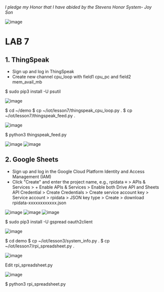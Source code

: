  *I pledge my Honor that I have abided by the Stevens Honor System- Joy Son*

![image](https://user-images.githubusercontent.com/98338109/235005740-2f2de4c3-e717-4b64-aa6b-4774d6d887a8.png)

# LAB 7

## 1. ThingSpeak
- Sign up and log in ThingSpeak
- Create new channel cpu_loop with field1 cpu_pc and field2 mem_avail_mb

$ sudo pip3 install -U psutil

![image](https://user-images.githubusercontent.com/98338109/235006691-6bfa9429-4b3e-4327-a456-836733ec664f.png)

$ cd ~/demo
$ cp ~/iot/lesson7/thingspeak_cpu_loop.py .
$ cp ~/iot/lesson7/thingspeak_feed.py .

![image](https://user-images.githubusercontent.com/98338109/235006790-0ec338b0-690f-46e5-a52d-b031206f9b88.png)

$ python3 thingspeak_feed.py

![image](https://user-images.githubusercontent.com/98338109/235008640-b0fb8dc8-77f3-4a92-b793-4a112e8f2819.png)
![image](https://user-images.githubusercontent.com/98338109/235010846-f2ffd1af-b982-4248-a761-23ea7f524fb1.png)


## 2. Google Sheets
- Sign up and log in the Google Cloud Platform Identity and Access Management (IAM)
- Click "Create" and enter the project name, e.g., rpidata
    ≡ > APIs & Services > + Enable APIs & Services > Enable both Drive API and Sheets API
    Credential > Create Credentials > Create service account key > Service account > rpidata > JSON key type > Create > download rpidata-xxxxxxxxxxxx.json

![image](https://user-images.githubusercontent.com/98338109/235013191-a9bd89f7-2261-4302-b461-501ee5ccc508.png)
![image](https://user-images.githubusercontent.com/98338109/235013136-3f131498-d332-47fc-b1d1-ec6c931d7b75.png)
![image](https://user-images.githubusercontent.com/98338109/235051347-9f6620a0-45f5-444a-90f9-26c943d55218.png)

$ sudo pip3 install -U gspread oauth2client

![image](https://user-images.githubusercontent.com/98338109/235015583-2ef8d394-cfbd-4efe-9158-b968605b2f98.png)

$ cd demo
$ cp ~/iot/lesson3/system_info.py .
$ cp ~/iot/lesson7/rpi_spreadsheet.py .

![image](https://user-images.githubusercontent.com/98338109/235015663-6b1cf959-3eff-4786-8564-bf1cf153ec0b.png)

Edit rpi_spreadsheet.py

![image](https://user-images.githubusercontent.com/98338109/235057419-2707a571-0426-455e-b2be-8b85a0be31ba.png)

$ python3 rpi_spreadsheet.py
